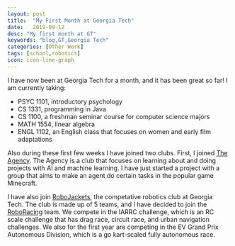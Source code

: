 ```yaml
---
layout: post
title:  "My First Month at Georgia Tech"
date:   2019-09-12
desc: "My first month at GT"
keywords: "blog,GT,Georgia Tech"
categories: [Other Work]
tags: [school,robotics]
icon: icon-line-graph
---
```

I have now been at Georgia Tech for a month, and it has been great so far! I am currently taking:
- PSYC 1101, introductory psychology
- CS 1331, programming in Java
- CS 1100, a freshman seminar course for computer science majors
- MATH 1554, linear algebra
- ENGL 1102, an English class that focuses on women and early film adaptations

Also during these first few weeks I have joined two clubs. First, I joined [The Agency](https://gtagency.github.io/). The Agency is a club that focuses on learning about and doing projects with AI and machine learning. I have just started a project with a group that aims to make an agent do certain tasks in the popular game Minecraft.

I have also join [RoboJackets](https://robojackets.org/), the competative robotics club at Georgia Tech. The club is made up of 5 teams, and I have decided to join the [RoboRacing](https://robojackets.org/teams/roboracing/) team. We compete in the IARRC challenge, which is an RC scale challenge that has drag race, circuit race, and urban navigation challenges. We also for the first year are competing in the EV Grand Prix Autonomous Division, which is a go kart-scaled fully autonomous race. 
